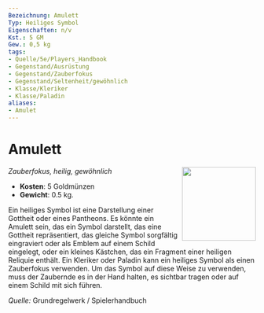 ```yaml
---
Bezeichnung: Amulett
Typ: Heiliges Symbol
Eigenschaften: n/v
Kst.: 5 GM
Gew.: 0,5 kg
tags:
- Quelle/5e/Players_Handbook
- Gegenstand/Ausrüstung
- Gegenstand/Zauberfokus
- Gegenstand/Seltenheit/gewöhnlich
- Klasse/Kleriker
- Klasse/Paladin
aliases: 
- Amulet
---
```

# Amulett
*Zauberfokus, heilig, gewöhnlich* 
<img src="Symbolik/Gegenstände.webp" align="right" width="150">

- **Kosten**: 5 Goldmünzen
- **Gewicht**: 0.5 kg.

Ein heiliges Symbol ist eine Darstellung einer Gottheit oder eines Pantheons. Es könnte ein Amulett sein, das ein Symbol darstellt, das eine Gottheit repräsentiert, das gleiche Symbol sorgfältig eingraviert oder als Emblem auf einem Schild eingelegt, oder ein kleines Kästchen, das ein Fragment einer heiligen Reliquie enthält. Ein Kleriker oder Paladin kann ein heiliges Symbol als einen Zauberfokus verwenden. Um das Symbol auf diese Weise zu verwenden, muss der Zaubernde es in der Hand halten, es sichtbar tragen oder auf einem Schild mit sich führen.

*Quelle:* Grundregelwerk / Spielerhandbuch